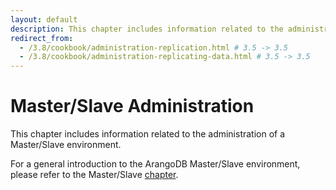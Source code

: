 ```yaml
---
layout: default
description: This chapter includes information related to the administration of a Master/Slave environment
redirect_from:
  - /3.8/cookbook/administration-replication.html # 3.5 -> 3.5
  - /3.8/cookbook/administration-replicating-data.html # 3.5 -> 3.5
---
```

Master/Slave Administration
===========================

This chapter includes information related to the administration of a Master/Slave
environment.

For a general introduction to the ArangoDB Master/Slave environment, please refer
to the Master/Slave [chapter](architecture-deployment-modes-master-slave.html).
